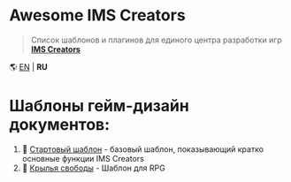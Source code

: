 # Awesome IMS Creators
> Список шаблонов и плагинов для единого центра разработки игр **[IMS Creators](https://ims.cr5.space)**

🌎 [EN](README.md) | **RU**

# Шаблоны гейм-дизайн документов:

1. 📝 [Стартовый шаблон](https://ims.cr5.space/app/p/1111JH/starter-ru) - базовый шаблон, показывающий кратко основные функции IMS Creators
1. 📝 [Крылья свободы](https://ims.cr5.space/app/p/1MqrnVyv/krylya-svobody-shablon) - Шаблон для RPG
